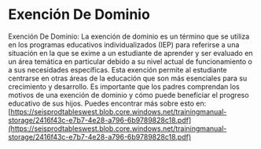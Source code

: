# Exención De Dominio
Exención De Dominio: La exención de dominio es un término que se utiliza en los programas educativos individualizados (IEP) para referirse a una situación en la que se exime a un estudiante de aprender y ser evaluado en un área temática en particular debido a su nivel actual de funcionamiento o a sus necesidades específicas. Esta exención permite al estudiante centrarse en otras áreas de la educación que son más esenciales para su crecimiento y desarrollo. Es importante que los padres comprendan los motivos de una exención de dominio y cómo puede beneficiar el progreso educativo de sus hijos.
Puedes encontrar más sobre esto en: [https://seisprodtableswest.blob.core.windows.net/trainingmanual-storage/2416f43c-e7b7-4e28-a796-6b9789828c18.pdf](https://seisprodtableswest.blob.core.windows.net/trainingmanual-storage/2416f43c-e7b7-4e28-a796-6b9789828c18.pdf)